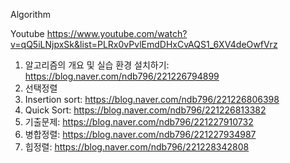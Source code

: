 Algorithm

Youtube 
https://www.youtube.com/watch?v=qQ5iLNjpxSk&list=PLRx0vPvlEmdDHxCvAQS1_6XV4deOwfVrz


1. 알고리즘의 개요 및 실습 환경 설치하기: https://blog.naver.com/ndb796/221226794899
2. 선택정렬
3. Insertion sort: https://blog.naver.com/ndb796/221226806398
4. Quick Sort: https://blog.naver.com/ndb796/221226813382
5. 기출문제: https://blog.naver.com/ndb796/221227910732
6. 병합정렬: https://blog.naver.com/ndb796/221227934987
7. 힙정렬: https://blog.naver.com/ndb796/221228342808